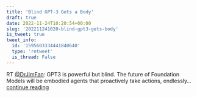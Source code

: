 ```yaml
---
title: 'Blind GPT-3 Gets a Body'
draft: true
date: 2022-11-24T10:20:54+00:00
slug: '202211241020-blind-gpt3-gets-body'
is_tweet: true
tweet_info:
  id: '1595603334441840640'
  type: 'retweet'
  is_thread: False
---
```




RT [@DrJimFan](https://x.com/DrJimFan): GPT3 is powerful but blind. The future of Foundation Models will be embodied agents that proactively take actions, endlessly… [continue reading](https://x.com/sytelus/status/1595603334441840640)
